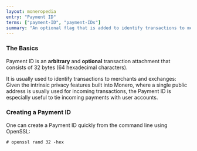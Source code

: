 ```yaml
---
layout: moneropedia
entry: "Payment ID"
terms: ["payment-ID", "payment-IDs"]
summary: "An optional flag that is added to identify transactions to merchants, consisting of 64 hexadecimal characters"
---
```


### The Basics

Payment ID is an **arbitrary** and **optional** transaction attachment that consists of 32 bytes (64 hexadecimal characters).

It is usually used to identify transactions to merchants and exchanges: Given the intrinsic privacy features built into Monero, where a single public address is usually used for incoming transactions, the Payment ID is especially useful to tie incoming payments with user accounts.

### Creating a Payment ID
One can create a Payment ID quickly from the command line using OpenSSL:

```# openssl rand 32 -hex```
